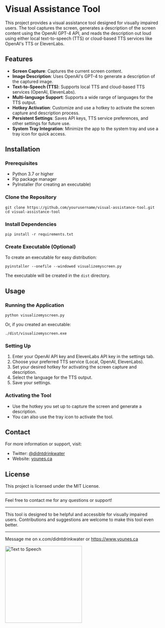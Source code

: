 # Visual Assistance Tool

This project provides a visual assistance tool designed for visually impaired users. The tool captures the screen, generates a description of the screen content using the OpenAI GPT-4 API, and reads the description out loud using either local text-to-speech (TTS) or cloud-based TTS services like OpenAI's TTS or ElevenLabs.

## Features

- **Screen Capture**: Captures the current screen content.
- **Image Description**: Uses OpenAI's GPT-4 to generate a description of the captured image.
- **Text-to-Speech (TTS)**: Supports local TTS and cloud-based TTS services (OpenAI, ElevenLabs).
- **Multi-language Support**: Supports a wide range of languages for the TTS output.
- **Hotkey Activation**: Customize and use a hotkey to activate the screen capture and description process.
- **Persistent Settings**: Saves API keys, TTS service preferences, and other settings for future use.
- **System Tray Integration**: Minimize the app to the system tray and use a tray icon for quick access.

## Installation

### Prerequisites

- Python 3.7 or higher
- Pip package manager
- PyInstaller (for creating an executable)

### Clone the Repository

```
git clone https://github.com/yourusername/visual-assistance-tool.git
cd visual-assistance-tool
```

### Install Dependencies

```
pip install -r requirements.txt
```

### Create Executable (Optional)

To create an executable for easy distribution:

```
pyinstaller --onefile --windowed visualizemyscreen.py
```

The executable will be created in the `dist` directory.

## Usage

### Running the Application

```
python visualizemyscreen.py
```

Or, if you created an executable:

```
./dist/visualizemyscreen.exe
```

### Setting Up

1. Enter your OpenAI API key and ElevenLabs API key in the settings tab.
2. Choose your preferred TTS service (Local, OpenAI, ElevenLabs).
3. Set your desired hotkey for activating the screen capture and description.
4. Select the language for the TTS output.
5. Save your settings.

### Activating the Tool

- Use the hotkey you set up to capture the screen and generate a description.
- You can also use the tray icon to activate the tool.

## Contact

For more information or support, visit:
- Twitter: [@didntdrinkwater](https://twitter.com/didntdrinkwater)
- Website: [younes.ca](https://www.younes.ca)

## License

This project is licensed under the MIT License.

---

Feel free to contact me for any questions or support!

---

This tool is designed to be helpful and accessible for visually impaired users. Contributions and suggestions are welcome to make this tool even better.

---


Message me on x.com/didntdrinkwater or https://www.younes.ca

<a href="https://elevenlabs.io/text-to-speech">
<img src="https://storage.googleapis.com/eleven-public-cdn/images/elevenlabs-grants-logo.png" alt="Text to Speech" style="width:250px">
</a>
